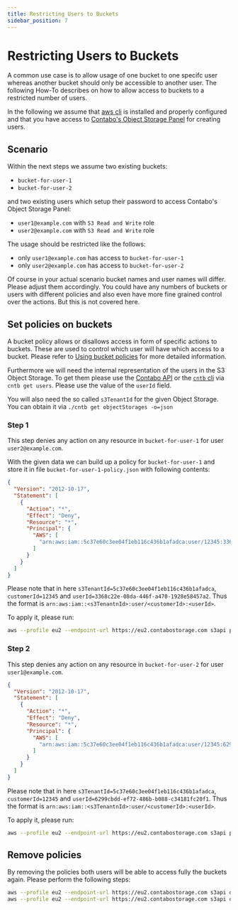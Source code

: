 ```yaml
---
title: Restricting Users to Buckets
sidebar_position: 7
---
```


# Restricting Users to Buckets

A common use case is to allow usage of one bucket to one specifc user whereas another bucket should only be accessible to another user. The following How-To describes on how to allow access to buckets to a restricted number of users.

In the following we assume that [aws cli](/docs/Object-Storage/Tools/aws-cli) is installed and properly configured and that you have access to [Contabo's Object Storage Panel](https://my.contabo.com/object_storage) for creating users.

## Scenario

Within the next steps we assume two existing buckets:

* `bucket-for-user-1`
* `bucket-for-user-2`

and two existing users which setup their password to access Contabo's Object Storage Panel:

* `user1@example.com` with `S3 Read and Write` role
* `user2@example.com` with `S3 Read and Write` role

The usage should be restricted like the follows:

* only `user1@example.com` has access to `bucket-for-user-1`
* only `user2@example.com` has access to `bucket-for-user-2`

Of course in your actual scenario bucket names and user names will differ. Please adjust them accordingly. You could have any numbers of buckets or users with different policies and also even have more fine grained control over the actions. But this is not covered here.

## Set policies on buckets

A bucket policy allows or disallows access in form of specific actions to buckets. These are used to control which user will have which access to a bucket. Please refer to [Using bucket policies](https://docs.aws.amazon.com/AmazonS3/latest/userguide/bucket-policies.html) for more detailed information.

Furthermore we will need the internal representation of the users in the S3 Object Storage. To get them please use the [Contabo API](https://api.contabo.com/#operation/retrieveUserList) or the [`cntb` cli](https://github.com/contabo/cntb) via `cntb get users`. Please use the value of the `userId` field.

You will also need the so called `s3TenantId` for the given Object Storage. You can obtain it via `./cntb get objectStorages -o=json`

### Step 1

This step denies any action on any resource in `bucket-for-user-1` for user `user2@example.com`.

With the given data we can build up a policy for `bucket-for-user-1` and store it in file `bucket-for-user-1-policy.json` with following contents:

```json
{
  "Version": "2012-10-17",
  "Statement": [
    {
      "Action": "*",
      "Effect": "Deny",
      "Resource": "*",
      "Principal": {
        "AWS": [
          "arn:aws:iam::5c37e60c3ee04f1eb116c436b1afadca:user/12345:3368c22e-08da-446f-a470-1928e58457a2"
        ]
      }
    }
  ]
}
```

Please note that in here `s3TenantId=5c37e60c3ee04f1eb116c436b1afadca`, `customerId=12345` and `userId=3368c22e-08da-446f-a470-1928e58457a2`. Thus the format is `arn:aws:iam::<s3TenantnId>:user/<customerId>:<userId>`.

To apply it, please run:

```bash
aws --profile eu2 --endpoint-url https://eu2.contabostorage.com s3api put-bucket-policy --bucket bucket-for-user-1 --policy file://bucket-for-user-1-policy.json
```

### Step 2

This step denies any action on any resource in `bucket-for-user-2` for user `user1@example.com`.

```json
{
  "Version": "2012-10-17",
  "Statement": [
    {
      "Action": "*",
      "Effect": "Deny",
      "Resource": "*",
      "Principal": {
        "AWS": [
          "arn:aws:iam::5c37e60c3ee04f1eb116c436b1afadca:user/12345:6299cbdd-ef72-486b-b088-c34181fc20f1"
        ]
      }
    }
  ]
}
```

Please note that in here `s3TenantId=5c37e60c3ee04f1eb116c436b1afadca`, `customerId=12345` and `userId=6299cbdd-ef72-486b-b088-c34181fc20f1`. Thus the format is `arn:aws:iam::<s3TenantnId>:user/<customerId>:<userId>`.

To apply it, please run:

```bash
aws --profile eu2 --endpoint-url https://eu2.contabostorage.com s3api put-bucket-policy --bucket bucket-for-user-2 --policy file://bucket-for-user-2-policy.json
```

## Remove policies

By removing the policies both users will be able to access fully the buckets again. Please perform the following steps:

```bash
aws --profile eu2 --endpoint-url https://eu2.contabostorage.com s3api delete-bucket-policy --bucket bucket-for-user-1
aws --profile eu2 --endpoint-url https://eu2.contabostorage.com s3api delete-bucket-policy --bucket bucket-for-user-2
```
